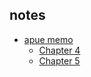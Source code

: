 ## notes

* [apue memo](./apue)
	* [Chapter 4](./apue_ch04)
	* [Chapter 5](./apue_ch05)
<!--stackedit_data:
eyJoaXN0b3J5IjpbLTEyNzc0NTU5OTksNjAzNDkwOTNdfQ==
-->